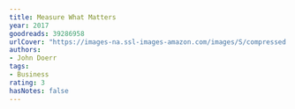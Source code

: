 ```yaml
---
title: Measure What Matters
year: 2017
goodreads: 39286958
urlCover: "https://images-na.ssl-images-amazon.com/images/S/compressed.photo.goodreads.com/books/1521104315i/39286958.jpg"
authors:
- John Doerr
tags:
- Business
rating: 3
hasNotes: false
---
```

